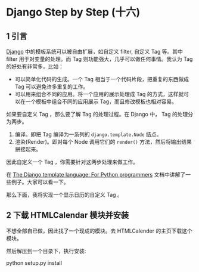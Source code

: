 # Django Step by Step (十六)

## 1 引言

[Django](https://www.djangoproject.com/) 中的模板系统可以被自由扩展，如自定义 filter, 自定义 Tag 等。其中 filter 用于对变量的处理。而 Tag 则功能强大，几乎可以做任何事情。我认为 Tag 的好处有非常多，比如：

  * 可以简单化代码的生成。一个 Tag 相当于一个代码片段，把重复的东西做成 Tag 可以避免许多重复的工作。 
  * 可以用来组合不同的应用。将一个应用的展示处理成 Tag 的方式，这样就可以在一个模板中组合不同的应用展示 Tag，而且修改模板也相对容易。 

如果要自定义 Tag ，那么要了解 Tag 的处理过程。在 Django 中， Tag 的处理分为两步。

  1. 编译。即把 Tag 编译为一系列的 `django.template.Node` 结点。 
  2. 渲染(Render)。即对每个 Node 调用它们的 `render()` 方法，然后将输出结果拼接起来。 

因此自定义一个 Tag ，你需要针对这两步处理来做工作。

在 [The Django template language: For Python programmers](https://docs.djangoproject.com/en/2.0/ref/templates/api/) 文档中讲解了一些例子。大家可以看一下。

那么下面，我将实现一个显示日历的自定义 Tag 。

## 2 下载 HTMLCalendar 模块并安装

不想全部自已做，因此找了一个现成的模块。去 HTMLCalender 的主页下载这个模块。

然后解压到一个目录下，执行安装:

python setup.py install
